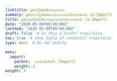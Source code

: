 ```yaml
---
linktitle: คู่มือปฏิบัติพิธีการศุลกากร
summary: คู่มือการปฏิบัติพิธีการศุลกากรสำหรับการนำเข้า (e-Import)
title: คู่มือการปฏิบัติพิธีการศุลกากรสำหรับการนำเข้า (e-Import)
date: "2020-05-09T00:00:00Z"
lastmod: "2020-05-09T00:00:00Z"
draft: false  # Is this a draft? true/false
toc: true  # Show table of contents? true/false
type: docs  # Do not modify.

menu:
  import:
    parent:  การนำเข้าสินค้า (Import)
    weight: 3
weight: 3
---
```



<script>
   var files = '../guide/index.html'
   //document.location = files
   location.replace(files)
</script>


